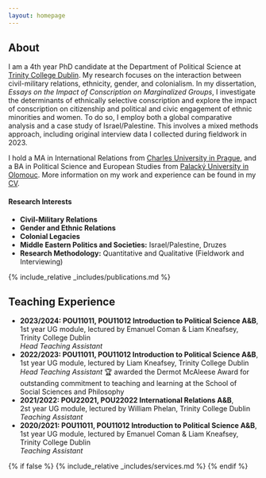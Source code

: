 ```yaml
---
layout: homepage
---
```


## About

I am a 4th year PhD candidate at the Department of Political Science at <a href="http://tcd.ie" target="_blank">Trinity College Dublin</a>. My research focuses on the interaction between civil-military relations, ethnicity, gender, and colonialism. In my dissertation, <em>Essays on the Impact of Conscription on Marginalized Groups</em>, I investigate the determinants of ethnically selective conscription and explore the impact of conscription on citizenship and political and civic engagement of ethnic minorities and women. To do so, I employ both a global comparative analysis and a case study of Israel/Palestine. This involves a mixed methods approach, including original interview data I collected during fieldwork in 2023.

I hold a MA in International Relations from <a href="http://cuni.cz" target="_blank">Charles University in Prague</a>, and a BA in Political Science and European Studies from <a href="http://upol.cz" target="_blank">Palacký University in Olomouc</a>. More information on my work and experience can be found in my [CV](assets/files/curriculum_vitae.pdf).

#### Research Interests

- **Civil-Military Relations**
- **Gender and Ethnic Relations**
- **Colonial Legacies**
- **Middle Eastern Politics and Societies:** Israel/Palestine, Druzes
- **Research Methodology:** Quantitative and Qualitative (Fieldwork and Interviewing)

{% include_relative _includes/publications.md %}

## Teaching Experience

- **2023/2024: POU11011, POU11012 Introduction to Political Science A&B**,<br>
1st year UG module, lectured by Emanuel Coman & Liam Kneafsey, Trinity College Dublin<br>
<em>Head Teaching Assistant</em>
- **2022/2023: POU11011, POU11012 Introduction to Political Science A&B**,<br>
1st year UG module, lectured by Liam Kneafsey, Trinity College Dublin<br>
<em>Head Teaching Assistant</em> 🏆 awarded the Dermot McAleese Award for outstanding commitment to teaching and learning at the School of Social Sciences and Philosophy
- **2021/2022: POU22021, POU22022 International Relations A&B**,<br>
2st year UG module, lectured by William Phelan, Trinity College Dublin<br>
<em>Teaching Assistant</em>
- **2020/2021: POU11011, POU11012 Introduction to Political Science A&B**,<br>
1st year UG module, lectured by Emanuel Coman & Liam Kneafsey, Trinity College Dublin<br>
<em>Teaching Assistant</em>

{% if false %}
  {% include_relative _includes/services.md %}
{% endif %}